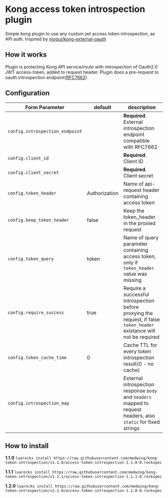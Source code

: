 # Kong access token introspection plugin

Simple kong plugin to use any custom jwt access token introspection, as API auth.
Inspired by [mogui/kong-external-oauth](https://github.com/mogui/kong-external-oauth)

## How it works

Plugin is protecting Kong API service/route with introspection of Oauth2.0 JWT access-token, added to request header. Plugin does a pre-request to oauth introspection endpoint([RFC7662](https://tools.ietf.org/html/rfc7662#section-2)).

## Configuration

| Form Parameter                  | default       | description                                                                                                            |
| ------------------------------- | ------------- | ---------------------------------------------------------------------------------------------------------------------- |
| `config.introspection_endpoint` |               | **Required**. External introspection endpoint compatible with RFC7662                                                  |
| `config.client_id`              |               | **Required**. Client ID                                                                                                |
| `config.client_secret`          |               | **Required**. Client secret                                                                                            |
| `config.token_header`           | Authorization | Name of api-request header containing access token                                                                     |
| `config.keep_token_header`      | false         | Keep the token_header in the proxied request                                                                           |
| `config.token_query`            | token         | Name of query parameter containing access token, only if `token_header` value was missing                              |
| `config.require_success`        | true          | Require a successful introspection before proxying the request, if false `token_header` existance will not be required |
| `config.token_cache_time`       | 0             | Cache TTL for every token introspection result(0 - no cache)                                                           |
| `config.introspection_map`      |               | External introspection response `body` and `headers` mapped to request headers, also `static` for fixed strings        |

## How to install

**1.1.0** `luarocks install https://raw.githubusercontent.com/medwing/kong-token-introspection/v1.1.0/access-token-introspection-1.1.0-0.rockspec`

**1.1.1** `luarocks install https://raw.githubusercontent.com/medwing/kong-token-introspection/v1.1.1/access-token-introspection-1.1.1-0.rockspec`

**1.2.0** `luarocks install https://raw.githubusercontent.com/medwing/kong-token-introspection/v1.2.0/access-token-introspection-1.2.0-0.rockspec`
